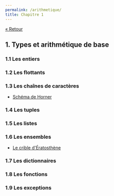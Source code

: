 ```yaml
---
permalink: /arithmetique/
title: Chapitre 1
---
```


[« Retour](/python/contents)

## 1. Types et arithmétique de base

### 1.1 Les entiers

### 1.2 Les flottants

### 1.3 Les chaînes de caractères

- [Schéma de Horner](horner)

### 1.4 Les tuples

### 1.5 Les listes

### 1.6 Les ensembles

- [Le crible d'Ératosthène](eratosthene)

### 1.7 Les dictionnaires

### 1.8 Les fonctions

### 1.9 Les exceptions
